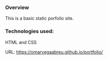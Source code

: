 ### Overview

This is a basic static porfolio site.

### Technologies used:

HTML and CSS

URL: https://omarvegaabreu.github.io/portfolio/

